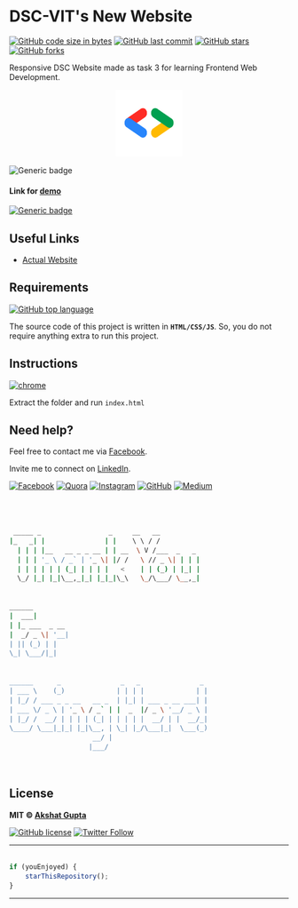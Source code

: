 # DSC-VIT's New Website

[![GitHub code size in bytes](https://img.shields.io/github/languages/code-size/akshatvg/DSC-New-Website?logo=github&style=social)](https://github.com/akshatvg/) [![GitHub last commit](https://img.shields.io/github/last-commit/akshatvg/DSC-New-Website?style=social&logo=git)](https://github.com/akshatvg/) [![GitHub stars](https://img.shields.io/github/stars/akshatvg/DSC-New-Website?style=social)](https://github.com/akshatvg/DSC-New-Website/stargazers) [![GitHub forks](https://img.shields.io/github/forks/akshatvg/DSC-New-Website?style=social&logo=git)](https://github.com/akshatvg/DSC-New-Website/network)

Responsive DSC Website made as task 3 for learning Frontend Web Development.

<p align="center">
<a href="https://dsc-new.akshatvg.com/">
<img src="https://github.com/akshatvg/DSC-New-Website/blob/master/Assets/DSC%20VIT.png" width="120px" height="120px" alt="DSC-New-Website Logo"/>
</a>
</p>

![Generic badge](https://img.shields.io/badge/DSC_New_Website-clone-orange) 

#### Link for [demo](https://dsc-new.akshatvg.com/) 
[![Generic badge](https://img.shields.io/badge/view-demo-orange)](https://dsc-new.akshatvg.com/)

## Useful Links

- [Actual Website](https://dscvit.com)

## Requirements

[![GitHub top language](https://img.shields.io/github/languages/top/akshatvg/DSC-New-Website?logo=html&style=social)](https://github.com/akshatvg/)

The source code of this project is written in **`HTML/CSS/JS`**. So, you do not require anything extra to run this project.

## Instructions

[![chrome](https://img.shields.io/badge/Open-index.html-lightgrey.svg?logo=google-chrome&style=popout&logoColor=red)](https://dsc-new.akshatvg.com/)

Extract the folder and run `index.html`


## Need help?


Feel free to contact me via [Facebook](https://www.facebook.com/akshatvg).

Invite me to connect on [LinkedIn](https://www.linkedin.com/in/akshatvg/).

[![Facebook](https://img.shields.io/badge/Facebook-add-blue.svg?logo=facebook&logoColor=white)](https://www.facebook.com/akshatvg) [![Quora](https://img.shields.io/badge/Quora-ask-red.svg?logo=quora)](https://www.quora.com/profile/Akshat-Gupta-279) [![Instagram](https://img.shields.io/badge/Instagram-follow-purple.svg?logo=instagram&logoColor=white)](https://www.instagram.com/akshatvg/) [![GitHub](https://img.shields.io/badge/Snapchat-add-yellow.svg?logo=snapchat&logoColor=white)](https://www.snapchat.com/add/akshatvg) [![Medium](https://img.shields.io/badge/Medium-follow-black.svg?logo=medium&logoColor=white)](https://medium.com/@akshatvg)


```bash



 _____ _                 _     __   __            
|_   _| |               | |    \ \ / /            
  | | | |__   __ _ _ __ | | __  \ V /___  _   _   
  | | | '_ \ / _` | '_ \| |/ /   \ // _ \| | | |  
  | | | | | | (_| | | | |   <    | | (_) | |_| |  
  \_/ |_| |_|\__,_|_| |_|_|\_\   \_/\___/ \__,_|  
                                                  
                                                  
______                                            
|  ___|                                           
| |_ ___  _ __                                    
|  _/ _ \| '__|                                   
| || (_) | |                                      
\_| \___/|_|                                      
                                                  
                                                  
______      _               _   _               _ 
| ___ \    (_)             | | | |             | |
| |_/ / ___ _ _ __   __ _  | |_| | ___ _ __ ___| |
| ___ \/ _ \ | '_ \ / _` | |  _  |/ _ \ '__/ _ \ |
| |_/ /  __/ | | | | (_| | | | | |  __/ | |  __/_|
\____/ \___|_|_| |_|\__, | \_| |_/\___|_|  \___(_)
                     __/ |                        
                    |___/                         

 


```

## License

**MIT &copy; [Akshat Gupta](https://github.com/akshatvg/DSC-New-Website/blob/master/LICENSE)**

[![GitHub license](https://img.shields.io/github/license/akshatvg/DSC-New-Website?style=social&logo=github)](https://github.com/akshatvg/DSC-New-Website/blob/master/LICENSE) [![Twitter Follow](https://img.shields.io/twitter/follow/akshatvg?style=social)](https://twitter.com/akshatvg)

---------

```javascript

if (youEnjoyed) {
    starThisRepository();
}

```

-----------
